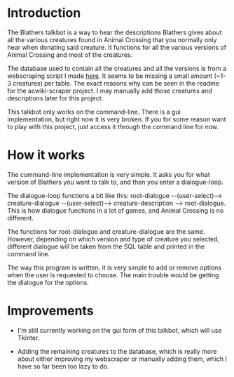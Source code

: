 # Introduction

The Blathers talkbot is a way to hear the descriptions Blathers gives about all the various creatures found in Animal Crossing that you normally only hear when donating said creature. It functions for all the various versions of Animal Crossing and most of the creatures.

The database used to contain all the creatures and all the versions is from a webscraping script I made [here](https://github.com/pangene/acwiki-scraper). It seems to be missing a small amount (~1-3 creatures) per table. The exact reasons why can be seen in the readme for the acwiki-scraper project. I may manually add those creatures and descriptions later for this project.

This talkbot only works on the command-line. There is a gui implementation, but right now it is very broken. If you for some reason want to play with this project, just access it through the command line for now.

# How it works

The command-line implementation is very simple. It asks you for what version of Blathers you want to talk to, and then you enter a dialogue-loop.

The dialogue-loop functions a bit like this: root-dialogue --(user-select)--> creature-dialogue --(user-select)--> creature-description --> root-dialogue. This is how dialogue functions in a lot of games, and Animal Crossing is no different.

The functions for root-dialogue and creature-dialogue are the same. However, depending on which version and type of creature you selected, different dialogue will be taken from the SQL table and printed in the command line. 

The way this program is written, it is very simple to add or remove options when the user is requested to choose. The main trouble would be getting the dialogue for the options.

# Improvements

* I'm still currently working on the gui form of this talkbot, which will use Tkinter.

* Adding the remaining creatures to the database, which is really more about either improving my webscraper or manually adding them, which I have so far been too lazy to do.